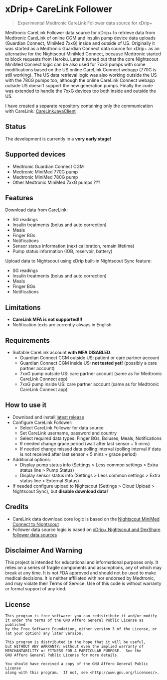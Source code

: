 # xDrip+ CareLink Follower
> Experimental Medtronic CareLink Follower data source for xDrip+

Medtronic CareLink Follower data source for xDrip+ to retrieve data from Medtronic CareLink of online CGM and insulin pump device data uploads (Guardian Connect, MiniMed 7xxG) inside and outside of US. Originally it was started as a Medtronic Guardian Connect data source for xDrip+ as an alternative for the Nightscout MiniMed Connect, because Medtronic started to block requests from Heroku. Later it turned out that the core Nightscout MiniMed Connect logic can be also used for 7xxG pumps with some modifications based on the US online CareLink Connect webapp (770G is still working). The US data retrieval logic was also working outside the US with the 780G pumps too, although the online CareLink Connect webapp outside US doesn't support the new generation pumps. Finally the code was extended to handle the 7xxG devices too both inside and outside the US.

I have created a separate repository containing only the communication
with CareLink:
[CareLinkJavaClient](https://github.com/benceszasz/CareLinkJavaClient)

## Status
The development is currently in a **very early stage!**

## Supported devices
- Medtronic Guardian Connect CGM
- Medtronic MiniMed 770G pump
- Medtronic MiniMed 780G pump
- Other Medtronic MiniMed 7xxG pumps ???

## Features
Download data from CareLink:
- SG readings
- Insulin treatments (bolus and auto correction)
- Meals
- Finger BGs
- Notifications
- Sensor status information (next calibration, remain lifetime)
- Pump status information (IOB, reservoir, battery) 

Upload data to Nightscout using xDrip built-in Nightscout Sync feature:
- SG readings
- Insulin treatments (bolus and auto correction)
- Meals
- Finger BGs
- Notifications
 
## Limitations
- **CareLink MFA is not supported!!!**
- Nofitication texts are currently always in English


## Requirements
- Suitable CareLink account **with MFA DISABLED**:
    - Guardian Connect CGM outside US: patient or care partner account
    - Guardian Connect CGM inside US: **not tested yet!** (possibly a care partner account)
    - 7xxG pump outside US: care partner account (same as for Medtronic CareLink Connect app)
  -   7xxG pump inside US: care partner account (same as for Medtronic
      CareLink Connect app)

## How to use it
- Download and install
  [latest release](https://github.com/benceszasz/xDripCareLinkFollower/releases)
- Configure CareLink Follower:
  - Select CareLink Follower for data source
  - Set CareLink username, password and country
  - Select required data types: Finger BGs, Boluses, Meals,
    Notifications
  - If needed change grace period (wait after last sensor + 5 mins)
  - If needed change missed data polling interval (polling interval if
    data is not received after last sensor + 5 mins + grace period)
- Additional options:
  - Display pump status info (Settings > Less common settings > Extra
    status line > Pump Status)
  - Display sensor status info (Settings > Less common settings > Extra
    status line > External Status)
- If needed configure upload to Nightscout (Settings > Cloud
  Upload > Nightscout Sync), but **disable download data!**

## Credits
- CareLink data download core logic is based on the
  [Nightscout MiniMed Connect to Nightscout](https://github.com/nightscout/minimed-connect-to-nightscout)
- Follower data source logic is based on [xDrip+ Nightscout and DexShare
follower data sources](https://github.com/NightscoutFoundation/xDrip)

## Disclaimer And Warning
This project is intended for educational and informational purposes only. It relies on a series of fragile components and assumptions, any of which may break at any time. It is not FDA approved and should not be used to make medical decisions. It is neither affiliated with nor endorsed by Medtronic, and may violate their Terms of Service. Use of this code is without warranty or formal support of any kind.

## License

[agpl-3]: http://www.gnu.org/licenses/agpl-3.0.txt

    This program is free software: you can redistribute it and/or modify
    it under the terms of the GNU Affero General Public License as published
    by the Free Software Foundation, either version 3 of the License, or
    (at your option) any later version.
    
    This program is distributed in the hope that it will be useful,
    but WITHOUT ANY WARRANTY; without even the implied warranty of
    MERCHANTABILITY or FITNESS FOR A PARTICULAR PURPOSE.  See the
    GNU Affero General Public License for more details.
    
    You should have received a copy of the GNU Affero General Public License
    along with this program.  If not, see <http://www.gnu.org/licenses/>.
